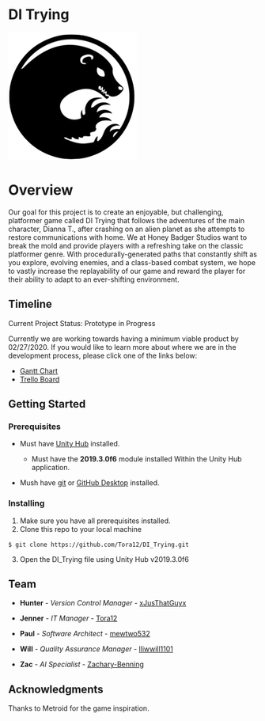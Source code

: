 # DI Trying

![Image of HBS Logo](/doc/HBS_Logo.png)

# Overview

Our goal for this project is to create an enjoyable, but challenging, platformer game called DI Trying that follows the adventures of the main character, Dianna T., after crashing on an alien planet as she attempts to restore communications with home. We at Honey Badger Studios want to break the mold and provide players with a refreshing take on the classic platformer genre. With procedurally-generated paths that constantly shift as you explore, evolving enemies, and a class-based combat system, we hope to vastly increase the replayability of our game and reward the player for their ability to adapt to an ever-shifting environment.

## Timeline

Current Project Status: Prototype in Progress

Currently we are working towards having a minimum viable product by 02/27/2020. If you would like to learn more about where we are in the development process, please click one of the links below:

* [Gantt Chart](https://docs.google.com/spreadsheets/d/19o83MxaFepVyZ4x1RYVhEqQ_Qr2QDk57QNjsfDz3CUw/edit?usp=sharing)
* [Trello Board]()

## Getting Started

### Prerequisites

* Must have [Unity Hub](https://store.unity.com/?_ga=2.234855702.907401220.1580205439-245300881.1553140728#plans-individual) installed.
    * Must have the **2019.3.0f6** module installed Within the Unity Hub application.

* Mush have [git](https://git-scm.com/) or [GitHub Desktop](https://desktop.github.com/) installed.

### Installing

1. Make sure you have all prerequisites installed.
2. Clone this repo to your local machine 
```
$ git clone https://github.com/Tora12/DI_Trying.git
```
3. Open the DI_Trying file using Unity Hub v2019.3.0f6

## Team

* **Hunter** - *Version Control Manager* - [xJusThatGuyx](https://github.com/xJusThatGuyx)

* **Jenner** - *IT Manager* - [Tora12](https://github.com/Tora12)

* **Paul** - *Software Architect* - [mewtwo532](https://github.com/mewtwo532)

* **Will** - *Quality Assurance Manager* - [lliwwill1101](https://github.com/lliwwill1101)

* **Zac** - *AI Specialist* - [Zachary-Benning](https://github.com/Zachary-Benning)

## Acknowledgments

Thanks to Metroid for the game inspiration.
